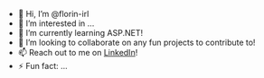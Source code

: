 - 👋 Hi, I’m @florin-irl
- 👀 I’m interested in ...
- 🌱 I’m currently learning ASP.NET!
- 💞️ I’m looking to collaborate on any fun projects to contribute to!
- 📫 Reach out to me on [LinkedIn](https://www.linkedin.com/in/florin-andrei-ivana-307776239/?locale=ro_RO)!
- ⚡ Fun fact: ...

<!---
florin-irl/florin-irl is a ✨ special ✨ repository because its `README.md` (this file) appears on your GitHub profile.
You can click the Preview link to take a look at your changes.
--->
